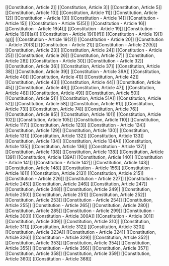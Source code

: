 [[Constitution, Article 2]]
[[Constitution, Article 3]]
[[Constitution, Article 5]]
[[Constitution, Article 10]]
[[Constitution, Article 11]]
[[Constitution, Article 12]]
[[Constitution - Article 13]]
[[Constitution - Article 14]]
[[Constitution - Article 15]]
[[Constitution - Article 15(5)]]
[[Constitution - Article 16]]
[[Constitution - Article 16(4)]]
[[Constitution - Article 19]]
[[Constitution - Article 19(1)(a)]]
[[Constitution - Article 19(1)(f)]]
[[Constitution - Article 19(1)(g)]]
[[Constitution - Article 19(2)]]
[[Constitution - Article 20]]
[[Constitution - Article 20(3)]]
[[Constitution - Article 21]]
[[Constitution - Article 22(5)]]
[[Constitution, Article 23]]
[[Constitution, Article 24]]
[[Constitution - Article 25]]
[[Constitution, Article 26]]
[[Constitution, Article 27]]
[[Constitution, Article 28]]
[[Constitution - Article 30]]
[[Constitution - Article 32]]
[[Constitution, Article 36]]
[[Constitution, Article 37]]
[[Constitution, Article 38]]
[[Constitution, Article 39]]
[[Constitution - Article 39A]]
[[Constitution, Article 40]]
[[Constitution, Article 41]]
[[Constitution, Article 42]]
[[Constitution, Article 43]]
[[Constitution, Article 44]]
[[Constitution, Article 45]]
[[Constitution, Article 46]]
[[Constitution, Article 47]]
[[Constitution, Article 48]]
[[Constitution, Article 49]]
[[Constitution, Article 50]]
[[Constitution, Article 51]]
[[Constitution, Article 51A]]
[[Constitution, Article 52]]
[[Constitution, Article 58]]
[[Constitution, Article 61]]
[[Constitution, Article 73]]
[[Constitution, Article 74]]
[[Constitution, Article 76]]
[[Constitution, Article 85]]
[[Constitution, Article 101]]
[[Constitution, Article 102]]
[[Constitution, Article 105]]
[[Constitution, Article 110]]
[[Constitution, Article 117]]
[[Constitution, Article 123]]
[[Constitution - Article 124]]
[[Constitution, Article 129]]
[[Constitution, Article 130]]
[[Constitution, Article 131]]
[[Constitution, Article 132]]
[[Constitution, Article 133]]
[[Constitution, Article 134]]
[[Constitution, Article 134A]]
[[Constitution, Article 135]]
[[Constitution, Article 136]]
[[Constitution - Article 137]]
[[Constitution, Article 138]]
[[Constitution, Article 138]]
[[Constitution, Article 139]]
[[Constitution, Article 139A]]
[[Constitution, Article 140]]
[[Constitution - Article 141]]
[[Constitution - Article 142]]
[[Constitution, Article 143]]
[[Constitution, Article 148]]
[[Constitution - Article 156]]
[[Constitution - Article 161]]
[[Constitution, Article 213]]
[[Constitution, Article 215]]
[[Constitution - Article 226]]
[[Constitution - Article 227]]
[[Constitution - Article 245]]
[[Constitution, Article 246]]
[[Constitution, Article 247]]
[[Constitution, Article 248]]
[[Constitution, Article 249]]
[[Constitution, Article 250]]
[[Constitution, Article 251]]
[[Constitution, Article 252]]
[[Constitution, Article 253]]
[[Constitution - Article 254]]
[[Constitution, Article 255]]
[[Constitution - Article 265]]
[[Constitution, Article 280]]
[[Constitution, Article 285]]
[[Constitution - Article 299]]
[[Constitution - Article 300]]
[[Constitution - Article 300A]]
[[Constitution - Article 301]]
[[Constitution, Article 309]]
[[Constitution, Article 310]]
[[Constitution, Article 311]]
[[Constitution, Article 312]]
[[Constitution, Article 320]]
[[Constitution, Article 323A]]
[[Constitution - Article 324]]
[[Constitution, Article 326]]
[[Constitution - Article 329]]
[[Constitution, Article 352]]
[[Constitution, Article 353]]
[[Constitution, Article 354]]
[[Constitution, Article 355]]
[[Constitution - Article 356]]
[[Constitution, Article 357]]
[[Constitution, Article 358]]
[[Constitution, Article 359]]
[[Constitution, Article 360]]
[[Constitution - Article 368]]


